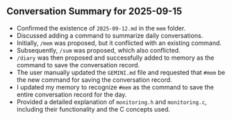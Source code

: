 ## Conversation Summary for 2025-09-15

- Confirmed the existence of `2025-09-12.md` in the `mem` folder.
- Discussed adding a command to summarize daily conversations.
- Initially, `/mem` was proposed, but it conflicted with an existing command.
- Subsequently, `/sum` was proposed, which also conflicted.
- `/diary` was then proposed and successfully added to memory as the command to save the conversation record.
- The user manually updated the `GEMINI.md` file and requested that `#mem` be the new command for saving the conversation record.
- I updated my memory to recognize `#mem` as the command to save the entire conversation record for the day.
- Provided a detailed explanation of `monitoring.h` and `monitoring.c`, including their functionality and the C concepts used.